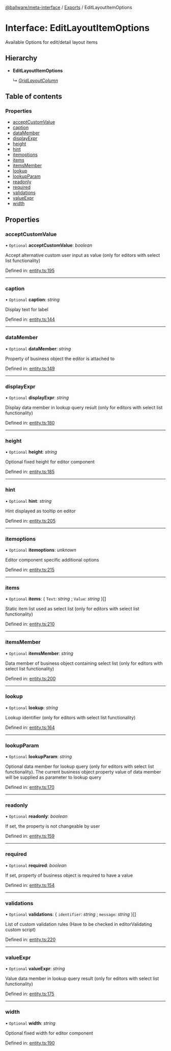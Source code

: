 [@ballware/meta-interface](../README.md) / [Exports](../modules.md) / EditLayoutItemOptions

# Interface: EditLayoutItemOptions

Available Options for edit/detail layout items

## Hierarchy

* **EditLayoutItemOptions**

  ↳ [*GridLayoutColumn*](gridlayoutcolumn.md)

## Table of contents

### Properties

- [acceptCustomValue](editlayoutitemoptions.md#acceptcustomvalue)
- [caption](editlayoutitemoptions.md#caption)
- [dataMember](editlayoutitemoptions.md#datamember)
- [displayExpr](editlayoutitemoptions.md#displayexpr)
- [height](editlayoutitemoptions.md#height)
- [hint](editlayoutitemoptions.md#hint)
- [itemoptions](editlayoutitemoptions.md#itemoptions)
- [items](editlayoutitemoptions.md#items)
- [itemsMember](editlayoutitemoptions.md#itemsmember)
- [lookup](editlayoutitemoptions.md#lookup)
- [lookupParam](editlayoutitemoptions.md#lookupparam)
- [readonly](editlayoutitemoptions.md#readonly)
- [required](editlayoutitemoptions.md#required)
- [validations](editlayoutitemoptions.md#validations)
- [valueExpr](editlayoutitemoptions.md#valueexpr)
- [width](editlayoutitemoptions.md#width)

## Properties

### acceptCustomValue

• `Optional` **acceptCustomValue**: *boolean*

Accept alternative custom user input as value (only for editors with select list functionality)

Defined in: [entity.ts:195](https://github.com/ballware/ballware-client/blob/cea3b48/packages/meta-interface/src/entity.ts#L195)

___

### caption

• `Optional` **caption**: *string*

Display text for label

Defined in: [entity.ts:144](https://github.com/ballware/ballware-client/blob/cea3b48/packages/meta-interface/src/entity.ts#L144)

___

### dataMember

• `Optional` **dataMember**: *string*

Property of business object the editor is attached to

Defined in: [entity.ts:149](https://github.com/ballware/ballware-client/blob/cea3b48/packages/meta-interface/src/entity.ts#L149)

___

### displayExpr

• `Optional` **displayExpr**: *string*

Display data member in lookup query result (only for editors with select list functionality)

Defined in: [entity.ts:180](https://github.com/ballware/ballware-client/blob/cea3b48/packages/meta-interface/src/entity.ts#L180)

___

### height

• `Optional` **height**: *string*

Optional fixed height for editor component

Defined in: [entity.ts:185](https://github.com/ballware/ballware-client/blob/cea3b48/packages/meta-interface/src/entity.ts#L185)

___

### hint

• `Optional` **hint**: *string*

Hint displayed as tooltip on editor

Defined in: [entity.ts:205](https://github.com/ballware/ballware-client/blob/cea3b48/packages/meta-interface/src/entity.ts#L205)

___

### itemoptions

• `Optional` **itemoptions**: *unknown*

Editor component specific additional options

Defined in: [entity.ts:215](https://github.com/ballware/ballware-client/blob/cea3b48/packages/meta-interface/src/entity.ts#L215)

___

### items

• `Optional` **items**: { `Text`: *string* ; `Value`: *string*  }[]

Static item list used as select list (only for editors with select list functionality)

Defined in: [entity.ts:210](https://github.com/ballware/ballware-client/blob/cea3b48/packages/meta-interface/src/entity.ts#L210)

___

### itemsMember

• `Optional` **itemsMember**: *string*

Data member of business object containing select list (only for editors with select list functionality)

Defined in: [entity.ts:200](https://github.com/ballware/ballware-client/blob/cea3b48/packages/meta-interface/src/entity.ts#L200)

___

### lookup

• `Optional` **lookup**: *string*

Lookup identifier (only for editors with select list functionality)

Defined in: [entity.ts:164](https://github.com/ballware/ballware-client/blob/cea3b48/packages/meta-interface/src/entity.ts#L164)

___

### lookupParam

• `Optional` **lookupParam**: *string*

Optional data member for lookup query (only for editors with select list functionality).
The current business object property value of data member will be supplied as parameter to lookup query

Defined in: [entity.ts:170](https://github.com/ballware/ballware-client/blob/cea3b48/packages/meta-interface/src/entity.ts#L170)

___

### readonly

• `Optional` **readonly**: *boolean*

If set, the property is not changeable by user

Defined in: [entity.ts:159](https://github.com/ballware/ballware-client/blob/cea3b48/packages/meta-interface/src/entity.ts#L159)

___

### required

• `Optional` **required**: *boolean*

If set, property of business object is required to have a value

Defined in: [entity.ts:154](https://github.com/ballware/ballware-client/blob/cea3b48/packages/meta-interface/src/entity.ts#L154)

___

### validations

• `Optional` **validations**: { `identifier`: *string* ; `message`: *string*  }[]

List of custom validation rules (Have to be checked in editorValidating custom script)

Defined in: [entity.ts:220](https://github.com/ballware/ballware-client/blob/cea3b48/packages/meta-interface/src/entity.ts#L220)

___

### valueExpr

• `Optional` **valueExpr**: *string*

Value data member in lookup query result (only for editors with select list functionality)

Defined in: [entity.ts:175](https://github.com/ballware/ballware-client/blob/cea3b48/packages/meta-interface/src/entity.ts#L175)

___

### width

• `Optional` **width**: *string*

Optional fixed width for editor component

Defined in: [entity.ts:190](https://github.com/ballware/ballware-client/blob/cea3b48/packages/meta-interface/src/entity.ts#L190)
